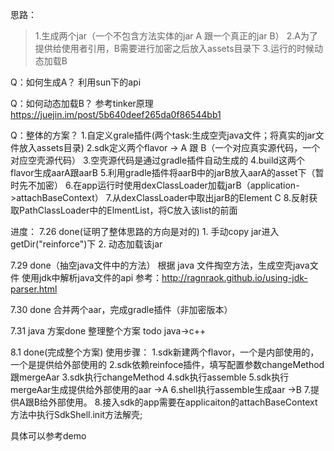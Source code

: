 思路：
>1.生成两个jar（一个不包含方法实体的jar A 跟一个真正的jar B）
>2.A为了提供给使用者引用，B需要进行加密之后放入assets目录下
>3.运行的时候动态加载B

Q：如何生成A？
    利用sun下的api

Q：如何动态加载B？
    参考tinker原理
    https://juejin.im/post/5b640deef265da0f86544bb1

Q：整体的方案？
    1.自定义grale插件(两个task:生成空壳java文件；将真实的jar文件放入assets目录)
    2.sdk定义两个flavor -> A 跟 B（一个对应真实源代码，一个对应空壳源代码）
    3.空壳源代码是通过gradle插件自动生成的
    4.build这两个flavor生成aarA跟aarB
    5.利用gradle插件将aarB中的jarB放入aarA的asset下（暂时先不加密）
    6.在app运行时使用dexClassLoader加载jarB（application->attachBaseContext）
    7.从dexClassLoader中取出jarB的Element C
    8.反射获取PathClassLoader中的ElmentList，将C放入该list的前面

进度：
  7.26 done(证明了整体思路的方向是对的)
    1. 手动copy jar进入getDir("reinforce")下
    2. 动态加载该jar

  7.29 done（抽空java文件中的方法）
    根据 java 文件掏空方法，生成空壳java文件
    使用jdk中解析java文件的api
    参考：http://ragnraok.github.io/using-jdk-parser.html

  7.30 done 
    合并两个aar，完成gradle插件（非加密版本）

  7.31 java 方案done
    整理整个方案
    todo java->c++
    
  8.1 done(完成整个方案)
    使用步骤：
    1.sdk新建两个flavor，一个是内部使用的，一个是提供给外部使用的
    2.sdk依赖reinfoce插件，填写配置参数changeMethod跟mergeAar
    3.sdk执行changeMethod
    4.sdk执行assemble
    5.sdk执行mergeAar生成提供给外部使用的aar  ->A
    6.shell执行assemble生成aar   ->B
    7.提供A跟B给外部使用。
    8.接入sdk的app需要在applicaiton的attachBaseContext方法中执行SdkShell.init方法解壳;
   
   具体可以参考demo                                                    
    
    



